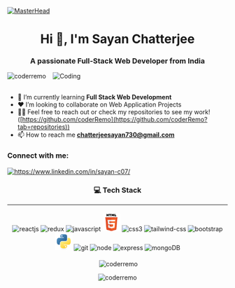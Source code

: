 [![MasterHead](https://user-images.githubusercontent.com/80781196/190216139-7697aa5a-c9a0-4bd6-80bf-3aca76a2e1c8.gif)](https://coderRemo.io)
<h1 align="center">Hi 👋, I'm Sayan Chatterjee</h1>
<h3 align="center">A passionate Full-Stack Web Developer from India</h3>
<img align="right" alt="Coding" width="400" src="https://media4.giphy.com/media/v1.Y2lkPTc5MGI3NjExZ3h6cm5weTIxeGRkMDlpdDY0YWhoNDRmdWphemhtM2x0aG4yc3lqdiZlcD12MV9naWZzX3NlYXJjaCZjdD1n/26tn33aiTi1jkl6H6/200.webp">

<p> <img align="left" src="https://komarev.com/ghpvc/?username=coderremo&label=Profile%20views&color=0e75b6&style=flat" alt="coderremo" /> </p></br></br>

- 🌱 I’m currently learning **Full Stack Web Development**
- ❤️ I’m looking to collaborate on Web Application Projects
- 👨‍💻 Feel free to reach out or check my repositories to see my work! ([https://github.com/coderRemo](https://github.com/coderRemo?tab=repositories))
- 📫 How to reach me **chatterjeesayan730@gmail.com**

<h3 align="left">Connect with me:</h3>

<p align="left">
  <a href="https://linkedin.com/in/https://www.linkedin.com/in/sayan-c07/" target="blank"><img align="center" src="https://raw.githubusercontent.com/rahuldkjain/github-profile-readme-generator/master/src/images/icons/Social/linked-in-alt.svg" alt="https://www.linkedin.com/in/sayan-c07/" height="30" width="40" /></a>
</p>

<h3 align="center">💻 Tech Stack</h3>
<hr/>
<p align="center" style="margin: 20px 0;"> 
  <img src="https://brandslogos.com/wp-content/uploads/images/react-logo-vector-1.svg" alt="reactjs" width="40" height="40"/>
  <img src="https://cdn.worldvectorlogo.com/logos/redux.svg" alt="redux" width="40" height="40"/>
  <img src="https://encrypted-tbn0.gstatic.com/images?q=tbn:ANd9GcRuHnJDLOcdm_0b6N6kNj-1OvO9KhKYgqIy0w&s" alt="javascript" width="40" height="40"/> 
  <img src="https://raw.githubusercontent.com/devicons/devicon/master/icons/html5/html5-original-wordmark.svg" alt="html5" width="40" height="40"/>
  <img src="https://encrypted-tbn0.gstatic.com/images?q=tbn:ANd9GcQckBwdkFhUDEqfrZNq05JfWGtrj69tDEOsgQ&s" alt="css3" width="40" height="40"/> 
  <img src="https://www.drupal.org/files/project-images/screenshot_361.png" alt="tailwind-css" width="40" height="40"/> 
  <img src="https://upload.wikimedia.org/wikipedia/commons/thumb/b/b2/Bootstrap_logo.svg/800px-Bootstrap_logo.svg.png" alt="bootstrap" width="50" height="40"/> 
  <img src="https://raw.githubusercontent.com/devicons/devicon/master/icons/python/python-original.svg" alt="python" width="40" height="40"/> 
  <img src="https://www.vectorlogo.zone/logos/git-scm/git-scm-icon.svg" alt="git" width="40" height="40"/> 
  <img src="https://hopetutors.com/wp-content/uploads/2017/03/nodejs-logo-1.png" alt="node" width="40" height="40" />
  <img src="https://img.icons8.com/color/512/express-js.png" alt="express" width="40" height="40" />
  <img src="https://w7.pngwing.com/pngs/956/695/png-transparent-mongodb-original-wordmark-logo-icon-thumbnail.png" alt="mongoDB" width="40" height="40" />
</p>


<div align="center">
  <p>&nbsp;<img src="https://github-readme-stats.vercel.app/api?username=coderremo&show_icons=true&locale=en" alt="coderremo" /></p>
  <p><img src="https://github-readme-stats.vercel.app/api/top-langs?username=coderremo&show_icons=true&locale=en&layout=compact" alt="coderremo" /></p>
</div>

<img src="https://github.com/user-attachments/assets/ea73178c-fa74-4da5-88eb-999a325b0559" alt="" />
